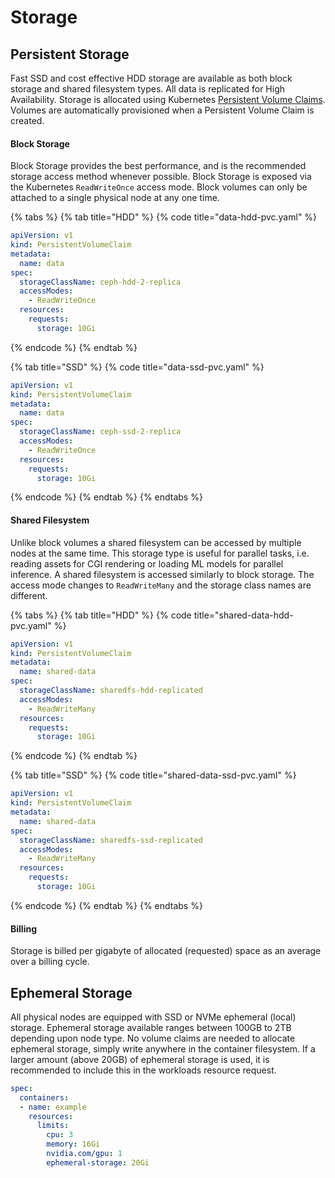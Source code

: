 # Storage

## Persistent Storage

Fast SSD and cost effective HDD storage are available as both block storage and shared filesystem types. All data is replicated for High Availability. Storage is allocated using Kubernetes [Persistent Volume Claims](https://kubernetes.io/docs/concepts/storage/persistent-volumes/#persistentvolumeclaims). Volumes are automatically provisioned when a Persistent Volume Claim is created.

#### Block Storage

Block Storage provides the best performance, and is the recommended storage access method whenever possible. Block Storage is exposed via the Kubernetes `ReadWriteOnce` access mode. Block volumes can only be attached to a single physical node at any one time.

{% tabs %}
{% tab title="HDD" %}
{% code title="data-hdd-pvc.yaml" %}
```yaml
apiVersion: v1
kind: PersistentVolumeClaim
metadata:
  name: data
spec:
  storageClassName: ceph-hdd-2-replica
  accessModes:
    - ReadWriteOnce
  resources:
    requests:
      storage: 10Gi
```
{% endcode %}
{% endtab %}

{% tab title="SSD" %}
{% code title="data-ssd-pvc.yaml" %}
```yaml
apiVersion: v1
kind: PersistentVolumeClaim
metadata:
  name: data
spec:
  storageClassName: ceph-ssd-2-replica
  accessModes:
    - ReadWriteOnce
  resources:
    requests:
      storage: 10Gi
```
{% endcode %}
{% endtab %}
{% endtabs %}

#### Shared Filesystem

Unlike block volumes a shared filesystem can be accessed by multiple nodes at the same time. This storage type is useful for parallel tasks, i.e. reading assets for CGI rendering or loading ML models for parallel inference. A shared filesystem is accessed similarly to block storage. The access mode changes to `ReadWriteMany` and the storage class names are different.

{% tabs %}
{% tab title="HDD" %}
{% code title="shared-data-hdd-pvc.yaml" %}
```yaml
apiVersion: v1
kind: PersistentVolumeClaim
metadata:
  name: shared-data
spec:
  storageClassName: sharedfs-hdd-replicated
  accessModes:
    - ReadWriteMany
  resources:
    requests:
      storage: 10Gi
```
{% endcode %}
{% endtab %}

{% tab title="SSD" %}
{% code title="shared-data-ssd-pvc.yaml" %}
```yaml
apiVersion: v1
kind: PersistentVolumeClaim
metadata:
  name: shared-data
spec:
  storageClassName: sharedfs-ssd-replicated
  accessModes:
    - ReadWriteMany
  resources:
    requests:
      storage: 10Gi
```
{% endcode %}
{% endtab %}
{% endtabs %}

#### Billing

Storage is billed per gigabyte of allocated \(requested\) space as an average over a billing cycle.

## Ephemeral Storage

All physical nodes are equipped with SSD or NVMe ephemeral \(local\) storage. Ephemeral storage available ranges between 100GB to 2TB depending upon node type. No volume claims are needed to allocate ephemeral storage, simply write anywhere in the container filesystem. If a larger amount \(above 20GB\) of ephemeral storage is used, it is recommended to include this in the workloads resource request.

```yaml
spec:
  containers:
  - name: example
    resources:
      limits:
        cpu: 3
        memory: 16Gi
        nvidia.com/gpu: 1
        ephemeral-storage: 20Gi
```

